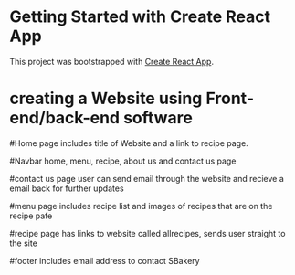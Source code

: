 # Getting Started with Create React App

This project was bootstrapped with [Create React App](https://github.com/facebook/create-react-app).

# creating a Website using Front-end/back-end software

#Home page
includes 
title of Website and a link to recipe page.

#Navbar 
home, menu, recipe, about us and contact us page

#contact us page
user can send email through the website and recieve a email back for further updates

#menu page
includes recipe list and images of recipes that are on the recipe pafe

#recipe page
 has links to website called allrecipes, sends user straight to the site

#footer
includes email address to contact SBakery

